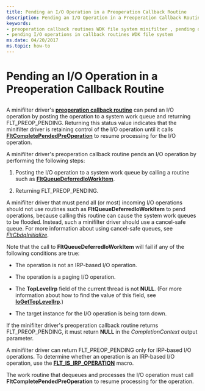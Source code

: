 ```yaml
---
title: Pending an I/O Operation in a Preoperation Callback Routine
description: Pending an I/O Operation in a Preoperation Callback Routine
keywords:
- preoperation callback routines WDK file system minifilter , pending operations
- pending I/O operations in callback routines WDK file system
ms.date: 04/20/2017
ms.topic: how-to
---
```


# Pending an I/O Operation in a Preoperation Callback Routine


## <span id="ddk_pending_an_io_operation_in_a_preoperation_callback_routine_if"></span><span id="DDK_PENDING_AN_IO_OPERATION_IN_A_PREOPERATION_CALLBACK_ROUTINE_IF"></span>


A minifilter driver's [**preoperation callback routine**](/windows-hardware/drivers/ddi/fltkernel/nc-fltkernel-pflt_pre_operation_callback) can pend an I/O operation by posting the operation to a system work queue and returning FLT\_PREOP\_PENDING. Returning this status value indicates that the minifilter driver is retaining control of the I/O operation until it calls [**FltCompletePendedPreOperation**](/windows-hardware/drivers/ddi/fltkernel/nf-fltkernel-fltcompletependedpreoperation) to resume processing for the I/O operation.

A minifilter driver's preoperation callback routine pends an I/O operation by performing the following steps:

1.  Posting the I/O operation to a system work queue by calling a routine such as [**FltQueueDeferredIoWorkItem**](/windows-hardware/drivers/ddi/fltkernel/nf-fltkernel-fltqueuedeferredioworkitem).

2.  Returning FLT\_PREOP\_PENDING.

A minifilter driver that must pend all (or most) incoming I/O operations should not use routines such as **FltQueueDeferredIoWorkItem** to pend operations, because calling this routine can cause the system work queues to be flooded. Instead, such a minifilter driver should use a cancel-safe queue. For more information about using cancel-safe queues, see [*FltCbdqInitialize*](/windows-hardware/drivers/ddi/fltkernel/nf-fltkernel-fltcbdqinitialize).

Note that the call to **FltQueueDeferredIoWorkItem** will fail if any of the following conditions are true:

-   The operation is not an IRP-based I/O operation.

-   The operation is a paging I/O operation.

-   The **TopLevelIrp** field of the current thread is not **NULL**. (For more information about how to find the value of this field, see [**IoGetTopLevelIrp**](/windows-hardware/drivers/ddi/ntifs/nf-ntifs-iogettoplevelirp).)

-   The target instance for the I/O operation is being torn down.

If the minifilter driver's preoperation callback routine returns FLT\_PREOP\_PENDING, it must return **NULL** in the *CompletionContext* output parameter.

A minifilter driver can return FLT\_PREOP\_PENDING only for IRP-based I/O operations. To determine whether an operation is an IRP-based I/O operation, use the [**FLT\_IS\_IRP\_OPERATION**](/previous-versions/ff544654(v=vs.85)) macro.

The work routine that dequeues and processes the I/O operation must call **FltCompletePendedPreOperation** to resume processing for the operation.

 

